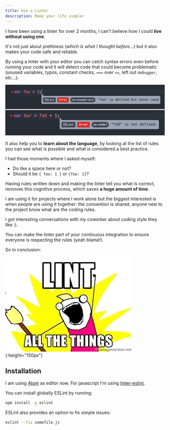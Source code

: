```yaml
---
title: Use a Linter
description: Make your life simpler
---
```


I have been using a linter for over 2 months, I can't believe how I could **live without using one**.

It's not just about prettiness (*which is what I thought before...*) but it also makes your code safe and reliable.

By using a linter with your editor you can catch syntax errors even before running your code and it will detect code that could become problematic (unused variables, typos, constant checks, `===` over `==`, left out `debugger`, etc...):

![](/assets/images/posts/linting/example-1.png)
![](/assets/images/posts/linting/example-2.png)

It also help you to **learn about the language**, by looking at the list of rules you can see what is possible and what is considered a best practice.

I had those moments where I asked myself:

* Do like a space here or not?
* Should it be `{ foo: 1 }` or `{foo: 1}`?

Having rules written down and making the linter tell you what is correct, removes this cognitive process, which saves **a huge amount of time**.

I am using it for projects where I work alone but the biggest interested is when people are using it together: the convention is shared, anyone new to the project know what are the coding rules.

I got interesting conversations with my coworker about coding style they like :).

You can make the linter part of your continuous integration to ensure everyone is respecting the rules (yeah blame!).

So in conclusion:

![](/assets/images/posts/linting/meme.jpg){:height="150px"}

## Installation

I am using [Atom](https://atom.io/) as editor now. For javascript I'm using [linter-eslint](https://github.com/AtomLinter/linter-eslint).

You can install globally ESLint by running:

```bash
npm install -g eslint
```

ESLint also provides an option to fix simple issues:

```bash
eslint --fix somefile.js
```
